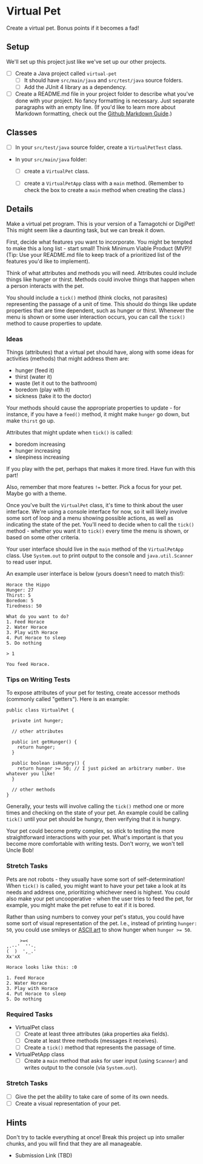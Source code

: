 # Virtual Pet

Create a virtual pet. Bonus points if it becomes a fad!

## Setup

We'll set up this project just like we've set up our other projects.

- [ ] Create a Java project called `virtual-pet`
    - [ ] It should have `src/main/java` and `src/test/java` source folders.
    - [ ] Add the JUnit 4 library as a dependency.
- [ ] Create a README.md file in your project folder to describe what you've done with your project. No fancy formatting is necessary. Just separate paragraphs with an empty line. (If you'd like to learn more about Markdown formatting, check out the [Github Markdown Guide](https://guides.github.com/features/mastering-markdown/).)

## Classes
- [ ] In your `src/test/java` source folder, create a `VirtualPetTest` class.
- In your `src/main/java` folder:
    - [ ] create a `VirtualPet` class.
    - [ ] create a `VirtualPetApp` class with a `main` method. (Remember to check the box to create a `main` method when creating the class.)


## Details

Make a virtual pet program. This is your version of a Tamagotchi or DigiPet! This might seem like a daunting task, but we can break it down.

First, decide what features you want to incorporate. You might be tempted to make this a long list - start small! Think Minimum Viable Product (MVP)! (Tip: Use your README.md file to keep track of a prioritized list of the features you'd like to implement).

Think of what attributes and methods you will need. Attributes could include things like hunger or thirst. Methods could involve things that happen when a person interacts with the pet.

You should include a `tick()` method (think clocks, not parasites) representing the passage of a unit of time. This should do things like update properties that are time dependent, such as hunger or thirst. Whenever the menu is shown or some user interaction occurs, you can call the `tick()` method to cause properties to update.

### Ideas

Things (attributes) that a virtual pet should have, along with some ideas for activities (methods) that might address them are:

- hunger (feed it)
- thirst (water it)
- waste (let it out to the bathroom)
- boredom (play with it)
- sickness (take it to the doctor)

Your methods should cause the appropriate properties to update - for instance, if you have a `feed()` method, it might make `hunger` go down, but make `thirst` go up.

Attributes that might update when `tick()` is called:
  - boredom increasing
  - hunger increasing
  - sleepiness increasing

If you play with the pet, perhaps that makes it more tired. Have fun with this part!

Also, remember that more features `!=` better. Pick a focus for your pet. Maybe go with a theme.

Once you've built the `VirtualPet` class, it's time to think about the user interface. We're using a console interface for now, so it will likely involve some sort of loop and a menu showing possible actions, as well as indicating the state of the pet. You'll need to decide when to call the `tick()` method - whether you want it to `tick()` every time the menu is shown, or based on some other criteria.

Your user interface should live in the `main` method of the `VirtualPetApp` class. Use `System.out` to print output to the console and `java.util.Scanner` to read user input.

An example user interface is below (yours doesn't need to match this!):

```
Horace the Hippo
Hunger: 27
Thirst: 5
Boredom: 5
Tiredness: 50

What do you want to do?
1. Feed Horace
2. Water Horace
3. Play with Horace
4. Put Horace to sleep
5. Do nothing

> 1

You feed Horace.
```

### Tips on Writing Tests

To expose attributes of your pet for testing, create accessor methods (commonly called "getters"). Here is an example:

```
public class VirtualPet {
  
  private int hunger;

  // other attributes

  public int getHunger() {
    return hunger;
  }

  public boolean isHungry() {
    return hunger >= 50; // I just picked an arbitrary number. Use whatever you like!
  }

  // other methods
}
```

Generally, your tests will involve calling the `tick()` method one or more times and checking on the state of your pet. An example could be calling `tick()` until your pet should be hungry, then verifying that it is hungry.

Your pet could become pretty complex, so stick to testing the more straightforward interactions with your pet. What's important is that you become more comfortable with writing tests. Don't worry, we won't tell Uncle Bob!

### Stretch Tasks

Pets are not robots - they usually have some sort of self-determination! When `tick()` is called, you might want to have your pet take a look at its needs and address one, prioritizing whichever need is highest. You could also make your pet uncooperative - when the user tries to feed the pet, for example, you might make the pet refuse to eat if it is bored.

Rather than using numbers to convey your pet's status, you could have some sort of visual representation of the pet. I.e., instead of printing `hunger: 50`, you could use smileys or [ASCII art](https://en.wikipedia.org/wiki/ASCII_art) to show hunger when `hunger >= 50`.
```
     >=<        
,.--'  ''-.
(  )  ',_.'
Xx'xX      

Horace looks like this: :0

1. Feed Horace
2. Water Horace
3. Play with Horace
4. Put Horace to sleep
5. Do nothing
```

### Required Tasks

- VirtualPet class
  - [ ] Create at least three attributes (aka properties aka fields).
  - [ ] Create at least three methods (messages it receives).
  - [ ] Create a `tick()` method that represents the passage of time.
- VirtualPetApp class
  - [ ] Create a `main` method that asks for user input (using `Scanner`) and writes output to the console (via `System.out`).

### Stretch Tasks

- [ ] Give the pet the ability to take care of some of its own needs.
- [ ] Create a visual representation of your pet.

## Hints

Don't try to tackle everything at once! Break this project up into smaller chunks, and you will find that they are all manageable.

- Submission Link (TBD)